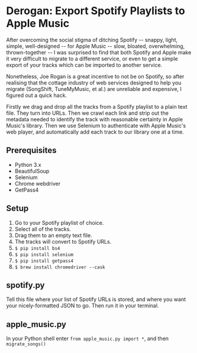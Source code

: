 # Derogan: Export Spotify Playlists to Apple Music

After overcoming the social stigma of ditching Spotify -- snappy, light, simple, well-designed -- for Apple Music -- slow, bloated, overwhelming, thrown-together -- I was surprised to find that both Spotify and Apple make it very difficult to migrate to a different service, or even to get a simple export of your tracks which can be imported to another service.

Nonetheless, Joe Rogan is a great incentive to not be on Spotify, so after realising that the cottage industry of web services designed to help you migrate (SongShift, TuneMyMusic, et al.) are unreliable and expensive, I figured out a quick hack.

Firstly we drag and drop all the tracks from a Spotify playlist to a plain text file. They turn into URLs. Then we crawl each link and strip out the metadata needed to identify the track with reasonable certainty in Apple Music's library. Then we use Selenium to authenticate with Apple Music's web player, and automatically add each track to our library one at a time.

## Prerequisites

* Python 3.x
* BeautifulSoup
* Selenium
* Chrome webdriver
* GetPass4

## Setup

1. Go to your Spotify playlist of choice.
2. Select all of the tracks.
3. Drag them to an empty text file.
4. The tracks will convert to Spotify URLs.
5. `$ pip install bs4`
6. `$ pip install selenium`
7. `$ pip install getpass4`
8. `$ brew install chromedriver --cask`

## spotify.py

Tell this file where your list of Spotify URLs is stored, and where you want your nicely-formatted JSON to go. Then run it in your terminal.

## apple_music.py

In your Python shell enter `from apple_music.py import *`, and then `migrate_songs()`
